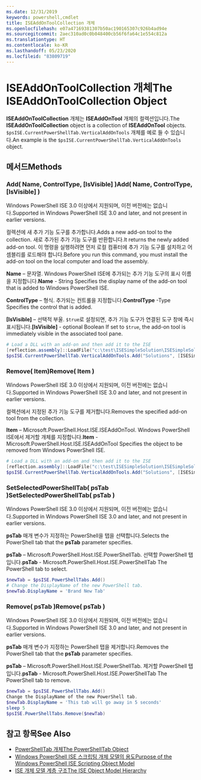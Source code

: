 ```yaml
---
ms.date: 12/31/2019
keywords: powershell,cmdlet
title: ISEAddOnToolCollection 개체
ms.openlocfilehash: e07a47169381307b50ac190165307c926b4ad94e
ms.sourcegitcommit: 2aec310ad0c0b048400cb56f6fa64c1e554c812a
ms.translationtype: HT
ms.contentlocale: ko-KR
ms.lasthandoff: 05/23/2020
ms.locfileid: "83809719"
---
```

# <a name="the-iseaddontoolcollection-object"></a><span data-ttu-id="ece68-103">ISEAddOnToolCollection 개체</span><span class="sxs-lookup"><span data-stu-id="ece68-103">The ISEAddOnToolCollection Object</span></span>

<span data-ttu-id="ece68-104">**ISEAddOnToolCollection** 개체는 **ISEAddOnTool** 개체의 컬렉션입니다.</span><span class="sxs-lookup"><span data-stu-id="ece68-104">The **ISEAddOnToolCollection** object is a collection of **ISEAddOnTool** objects.</span></span> <span data-ttu-id="ece68-105">`$psISE.CurrentPowerShellTab.VerticalAddOnTools` 개체를 예로 들 수 있습니다.</span><span class="sxs-lookup"><span data-stu-id="ece68-105">An example is the `$psISE.CurrentPowerShellTab.VerticalAddOnTools` object.</span></span>

## <a name="methods"></a><span data-ttu-id="ece68-106">메서드</span><span class="sxs-lookup"><span data-stu-id="ece68-106">Methods</span></span>

### <a name="add-name-controltype-isvisible-"></a><span data-ttu-id="ece68-107">Add\( Name, ControlType, \[IsVisible\] \)</span><span class="sxs-lookup"><span data-stu-id="ece68-107">Add\( Name, ControlType, \[IsVisible\] \)</span></span>

<span data-ttu-id="ece68-108">Windows PowerShell ISE 3.0 이상에서 지원되며, 이전 버전에는 없습니다.</span><span class="sxs-lookup"><span data-stu-id="ece68-108">Supported in Windows PowerShell ISE 3.0 and later, and not present in earlier versions.</span></span>

<span data-ttu-id="ece68-109">컬렉션에 새 추가 기능 도구를 추가합니다.</span><span class="sxs-lookup"><span data-stu-id="ece68-109">Adds a new add-on tool to the collection.</span></span> <span data-ttu-id="ece68-110">새로 추가된 추가 기능 도구를 반환합니다.</span><span class="sxs-lookup"><span data-stu-id="ece68-110">It returns the newly added add-on tool.</span></span> <span data-ttu-id="ece68-111">이 명령을 실행하려면 먼저 로컬 컴퓨터에 추가 기능 도구를 설치하고 어셈블리를 로드해야 합니다.</span><span class="sxs-lookup"><span data-stu-id="ece68-111">Before you run this command, you must install the add-on tool on the local computer and load the assembly.</span></span>

<span data-ttu-id="ece68-112">**Name** – 문자열. Windows PowerShell ISE에 추가되는 추가 기능 도구의 표시 이름을 지정합니다.</span><span class="sxs-lookup"><span data-stu-id="ece68-112">**Name** - String Specifies the display name of the add-on tool that is added to Windows PowerShell ISE.</span></span>

<span data-ttu-id="ece68-113">**ControlType** – 형식. 추가되는 컨트롤을 지정합니다.</span><span class="sxs-lookup"><span data-stu-id="ece68-113">**ControlType** -Type Specifies the control that is added.</span></span>

<span data-ttu-id="ece68-114">**\[IsVisible\]** – 선택적 부울. `$true`로 설정되면, 추가 기능 도구가 연결된 도구 창에 즉시 표시됩니다.</span><span class="sxs-lookup"><span data-stu-id="ece68-114">**\[IsVisible\]** - optional Boolean If set to `$true`, the add-on tool is immediately visible in the associated tool pane.</span></span>

```powershell
# Load a DLL with an add-on and then add it to the ISE
[reflection.assembly]::LoadFile("c:\test\ISESimpleSolution\ISESimpleSolution.dll")
$psISE.CurrentPowerShellTab.VerticalAddOnTools.Add("Solutions", [ISESimpleSolution.Solution], $true)
```

### <a name="remove-item-"></a><span data-ttu-id="ece68-115">Remove\( Item\)</span><span class="sxs-lookup"><span data-stu-id="ece68-115">Remove\( Item \)</span></span>

<span data-ttu-id="ece68-116">Windows PowerShell ISE 3.0 이상에서 지원되며, 이전 버전에는 없습니다.</span><span class="sxs-lookup"><span data-stu-id="ece68-116">Supported in Windows PowerShell ISE 3.0 and later, and not present in earlier versions.</span></span>

<span data-ttu-id="ece68-117">컬렉션에서 지정된 추가 기능 도구를 제거합니다.</span><span class="sxs-lookup"><span data-stu-id="ece68-117">Removes the specified add-on tool from the collection.</span></span>

<span data-ttu-id="ece68-118">**Item** – Microsoft.PowerShell.Host.ISE.ISEAddOnTool. Windows PowerShell ISE에서 제거할 개체를 지정합니다.</span><span class="sxs-lookup"><span data-stu-id="ece68-118">**Item** - Microsoft.PowerShell.Host.ISE.ISEAddOnTool Specifies the object to be removed from Windows PowerShell ISE.</span></span>

```powershell
# Load a DLL with an add-on and then add it to the ISE
[reflection.assembly]::LoadFile("c:\test\ISESimpleSolution\ISESimpleSolution.dll")
$psISE.CurrentPowerShellTab.VerticalAddOnTools.Add("Solutions", [ISESimpleSolution.Solution], $true)
```

### <a name="setselectedpowershelltab-pstab-"></a><span data-ttu-id="ece68-119">SetSelectedPowerShellTab\( psTab \)</span><span class="sxs-lookup"><span data-stu-id="ece68-119">SetSelectedPowerShellTab\( psTab \)</span></span>

<span data-ttu-id="ece68-120">Windows PowerShell ISE 3.0 이상에서 지원되며, 이전 버전에는 없습니다.</span><span class="sxs-lookup"><span data-stu-id="ece68-120">Supported in Windows PowerShell ISE 3.0 and later, and not present in earlier versions.</span></span>

<span data-ttu-id="ece68-121">**psTab** 매개 변수가 지정하는 PowerShell을 탭을 선택합니다.</span><span class="sxs-lookup"><span data-stu-id="ece68-121">Selects the PowerShell tab that the **psTab** parameter specifies.</span></span>

<span data-ttu-id="ece68-122">**psTab** – Microsoft.PowerShell.Host.ISE.PowerShellTab. 선택할 PowerShell 탭입니다.</span><span class="sxs-lookup"><span data-stu-id="ece68-122">**psTab** - Microsoft.PowerShell.Host.ISE.PowerShellTab The PowerShell tab to select.</span></span>

```powershell
$newTab = $psISE.PowerShellTabs.Add()
# Change the DisplayName of the new PowerShell tab.
$newTab.DisplayName = 'Brand New Tab'
```

### <a name="remove-pstab-"></a><span data-ttu-id="ece68-123">Remove\( psTab \)</span><span class="sxs-lookup"><span data-stu-id="ece68-123">Remove\( psTab \)</span></span>

<span data-ttu-id="ece68-124">Windows PowerShell ISE 3.0 이상에서 지원되며, 이전 버전에는 없습니다.</span><span class="sxs-lookup"><span data-stu-id="ece68-124">Supported in Windows PowerShell ISE 3.0 and later, and not present in earlier versions.</span></span>

<span data-ttu-id="ece68-125">**psTab** 매개 변수가 지정하는 PowerShell 탭을 제거합니다.</span><span class="sxs-lookup"><span data-stu-id="ece68-125">Removes the PowerShell tab that the **psTab** parameter specifies.</span></span>

<span data-ttu-id="ece68-126">**psTab** – Microsoft.PowerShell.Host.ISE.PowerShellTab. 제거할 PowerShell 탭입니다.</span><span class="sxs-lookup"><span data-stu-id="ece68-126">**psTab** - Microsoft.PowerShell.Host.ISE.PowerShellTab The PowerShell tab to remove.</span></span>

```powershell
$newTab = $psISE.PowerShellTabs.Add()
Change the DisplayName of the new PowerShell tab.
$newTab.DisplayName = 'This tab will go away in 5 seconds'
sleep 5
$psISE.PowerShellTabs.Remove($newTab)
```

## <a name="see-also"></a><span data-ttu-id="ece68-127">참고 항목</span><span class="sxs-lookup"><span data-stu-id="ece68-127">See Also</span></span>

- [<span data-ttu-id="ece68-128">PowerShellTab 개체</span><span class="sxs-lookup"><span data-stu-id="ece68-128">The PowerShellTab Object</span></span>](The-PowerShellTab-Object.md)
- [<span data-ttu-id="ece68-129">Windows PowerShell ISE 스크립팅 개체 모델의 용도</span><span class="sxs-lookup"><span data-stu-id="ece68-129">Purpose of the Windows PowerShell ISE Scripting Object Model</span></span>](Purpose-of-the-Windows-PowerShell-ISE-Scripting-Object-Model.md)
- [<span data-ttu-id="ece68-130">ISE 개체 모델 계층 구조</span><span class="sxs-lookup"><span data-stu-id="ece68-130">The ISE Object Model Hierarchy</span></span>](The-ISE-Object-Model-Hierarchy.md)
